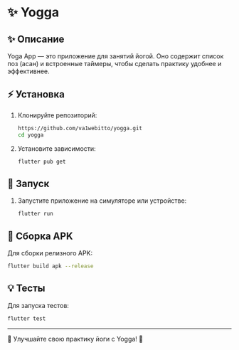 # ✨ Yogga

## ✨ Описание
Yoga App — это приложение для занятий йогой. Оно содержит список поз (асан) и встроенные таймеры, чтобы сделать практику удобнее и эффективнее.

## ⚡ Установка

1. Клонируйте репозиторий:
   ```sh
   https://github.com/va1webitto/yogga.git
   cd yogga
   ```

2. Установите зависимости:
   ```sh
   flutter pub get
   ```

## 🌟 Запуск

1. Запустите приложение на симуляторе или устройстве:
   ```sh
   flutter run
   ```

## 🚀 Сборка APK

Для сборки релизного APK:
```sh
flutter build apk --release
```

## 💡 Тесты
Для запуска тестов:
```sh
flutter test
```

---

💪 Улучшайте свою практику йоги с Yogga! 🌟